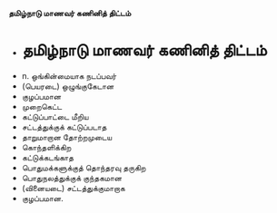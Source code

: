 **தமிழ்நாடு மாணவர் கணினித் திட்டம்**
- # தமிழ்நாடு மாணவர் கணினித் திட்டம்
- n. ஒங்கின்மையாக நடப்பவர்
- (பெயரடை) ஒழுங்குகேடான
- குழப்பமான
- முறைகெட்ட
- கட்டுப்பாட்டை மீறிய
- சட்டத்துக்குக் கட்டுப்படாத
- தாறுமாறான தோற்றமுடைய
- கொந்தளிக்கிற
- கட்டுக்கடங்காத
- பொதுமக்களுக்குத் தொந்தரவு தருகிற
- பொதுநலத்துக்குக் குந்தகமான
- (வினையடை) சட்டத்துக்குமாறாக
- குழப்பமான.


